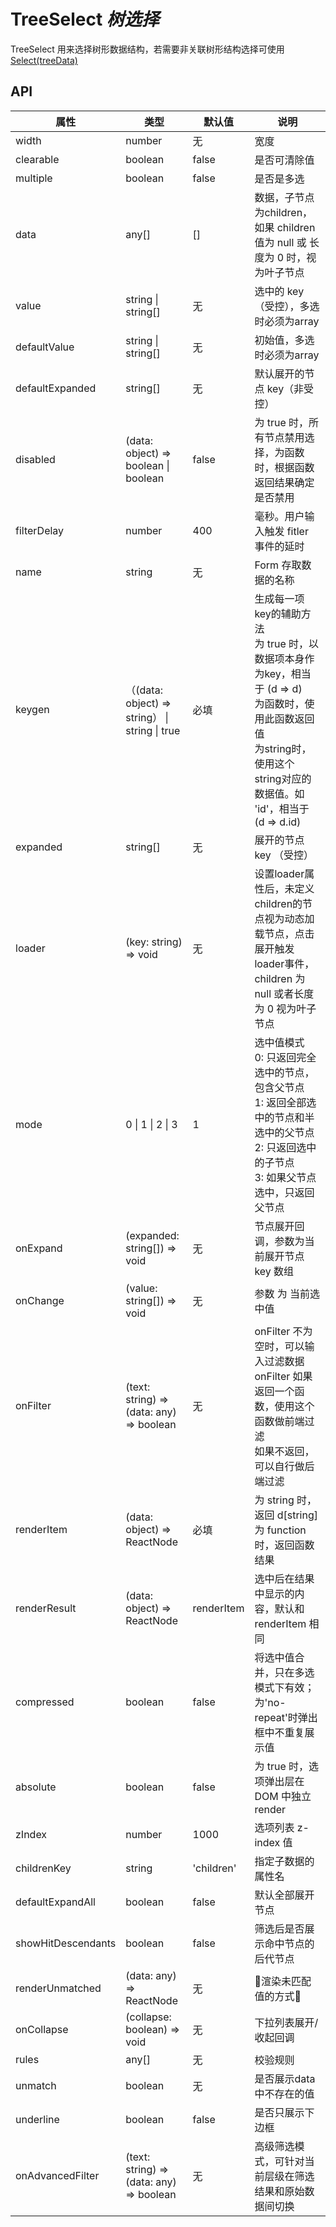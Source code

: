 # TreeSelect *树选择*

TreeSelect 用来选择树形数据结构，若需要非关联树形结构选择可使用 [Select(treeData)](/components/Select)

<example />

## API

| 属性 | 类型 | 默认值 | 说明 |
| --- | --- | --- | --- |
| width | number | 无 | 宽度 |
| clearable | boolean | false | 是否可清除值 |
| multiple | boolean | false | 是否是多选 |
| data | any[] | [] | 数据，子节点为children，如果 children 值为 null 或 长度为 0 时，视为叶子节点 |
| value | string \| string[] | 无 | 选中的 key （受控），多选时必须为array |
| defaultValue | string \| string[] | 无 | 初始值，多选时必须为array |
| defaultExpanded | string[] | 无 | 默认展开的节点 key（非受控） |
| disabled | (data: object) => boolean \| boolean | false | 为 true 时，所有节点禁用选择，为函数时，根据函数返回结果确定是否禁用 |
| filterDelay | number | 400 | 毫秒。用户输入触发 fitler 事件的延时 |
| name | string | 无 | Form 存取数据的名称 |
| keygen | （(data: object) => string） \| string \| true | 必填 | 生成每一项key的辅助方法<br />为 true 时，以数据项本身作为key，相当于 (d => d)<br />为函数时，使用此函数返回值<br />为string时，使用这个string对应的数据值。如 'id'，相当于 (d => d.id) |
| expanded | string[] | 无 | 展开的节点 key （受控） |
| loader | (key: string) => void | 无 | 设置loader属性后，未定义children的节点视为动态加载节点，点击展开触发 loader事件，children 为 null 或者长度为 0 视为叶子节点 |
| mode | 0 \| 1 \| 2 \| 3 | 1 | 选中值模式<br />0: 只返回完全选中的节点，包含父节点<br />1: 返回全部选中的节点和半选中的父节点<br />2: 只返回选中的子节点<br />3: 如果父节点选中，只返回父节点 |
| onExpand | (expanded: string[]) => void | 无 | 节点展开回调，参数为当前展开节点 key 数组 |
| onChange | (value: string[]) => void | 无 | 参数 为 当前选中值 |
| onFilter | (text: string) => (data: any) => boolean | 无 | onFilter 不为空时，可以输入过滤数据<br />onFilter 如果返回一个函数，使用这个函数做前端过滤<br />如果不返回，可以自行做后端过滤 |
| renderItem | (data: object) => ReactNode | 必填 | 为 string 时，返回 d\[string]<br />为 function 时，返回函数结果 |
| renderResult | (data: object) => ReactNode | renderItem | 选中后在结果中显示的内容，默认和 renderItem 相同 |
| compressed | boolean | false | 将选中值合并，只在多选模式下有效；为'no-repeat'时弹出框中不重复展示值 |
| absolute | boolean | false | 为 true 时，选项弹出层在 DOM 中独立 render |
| zIndex | number | 1000 | 选项列表 z-index 值 |
| childrenKey | string | 'children' | 指定子数据的属性名 | 
| defaultExpandAll | boolean | false | 默认全部展开节点 | 
| showHitDescendants | boolean | false | 筛选后是否展示命中节点的后代节点 |
| renderUnmatched | (data: any) => ReactNode | 无 | 渲染未匹配值的方式 |
| onCollapse | (collapse: boolean) => void | 无 | 下拉列表展开/收起回调 |
| rules | any[] | 无 | 校验规则 |
| unmatch | boolean | 无 | 是否展示data中不存在的值 |
| underline | boolean | false | 是否只展示下边框 |
| onAdvancedFilter | (text: string) => (data: any) => boolean | 无 | 高级筛选模式，可针对当前层级在筛选结果和原始数据间切换 |
